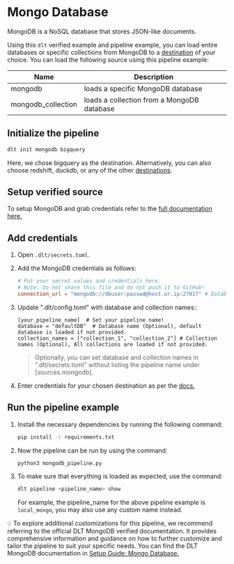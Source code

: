 # Mongo Database

MongoDB is a NoSQL database that stores JSON-like documents.

Using this `dlt` verified example and
pipeline example, you can load entire databases or specific collections from MongoDB to a
[destination](https://dlthub.com/docs/dlt-ecosystem/destinations/) of your choice. You can load the
following source using this pipeline example:

| Name               | Description                                |
|--------------------|--------------------------------------------|
| mongodb            | loads a specific MongoDB database          |
| mongodb_collection | loads a collection from a MongoDB database |

## Initialize the pipeline

```bash
dlt init mongodb bigquery
```

Here, we chose bigquery as the destination. Alternatively, you can also choose redshift, duckdb, or
any of the other [destinations](https://dlthub.com/docs/dlt-ecosystem/destinations/).

## Setup verified source

To setup MongoDB and grab credentials refer to the
[full documentation here.](https://dlthub.com/docs/dlt-ecosystem/verified-sources/mongodb)

## Add credentials

1. Open `.dlt/secrets.toml`.

1. Add the MongoDB credentials as follows:

   ```toml
   # Put your secret values and credentials here.
   # Note: Do not share this file and do not push it to GitHub!
   connection_url = "mongodb://dbuser:passwd@host.or.ip:27017" # Database connection URL.
   ```

1. Update ".dlt/config.toml" with database and collection names::
   ```
   [your_pipeline_name]  # Set your pipeline name!
   database = "defaultDB"  # Database name (Optional), default database is loaded if not provided.
   collection_names = ["collection_1", "collection_2"] # Collection names (Optional), All collections are loaded if not provided.
   ```

   > Optionally, you can set database and collection names in ".dlt/secrets.toml" without listing the pipeline name under [sources.mongodb].

1. Enter credentials for your chosen destination as per the
   [docs.](https://dlthub.com/docs/dlt-ecosystem/destinations/)

## Run the pipeline example

1. Install the necessary dependencies by running the following command:

   ```bash
   pip install -r requirements.txt
   ```

1. Now the pipeline can be run by using the command:

   ```bash
   python3 mongodb_pipeline.py
   ```

1. To make sure that everything is loaded as expected, use the command:

   ```bash
   dlt pipeline <pipeline_name> show
   ```

   For example, the pipeline_name for the above pipeline example is `local_mongo`, you may also use
   any custom name instead.

💡 To explore additional customizations for this pipeline, we recommend referring to the official DLT
MongoDB verified documentation. It provides comprehensive information and guidance on how to further
customize and tailor the pipeline to suit your specific needs. You can find the DLT MongoDB
documentation in
[Setup Guide: Mongo Database.](https://dlthub.com/docs/dlt-ecosystem/verified-sources/mongodb)
